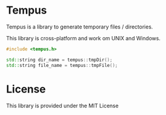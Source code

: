 # Tempus

Tempus is a library to generate temporary files / directories.

This library is cross-platform and work om UNIX and Windows.

```cpp
#include <tempus.h>

std::string dir_name = tempus::tmpDir();
std::string file_name = tempus::tmpFile();
```

# License

This library is provided under the MIT License
